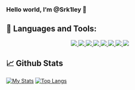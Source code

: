 ### Hello world, I’m @Srk1ley 👋

## 🚀 Languages and Tools:

<p align="center"> 
    <a href="https://code.visualstudio.com/" target="_blank"> <img src="https://i.imgur.com/MflEq5a.png"/> </a>
    <a href="https://code.visualstudio.com/" target="_blank"> <img src="https://i.imgur.com/MflEq5a.png"/> </a>
    <a href="https://code.visualstudio.com/" target="_blank"> <img src="https://i.imgur.com/MflEq5a.png"/> </a>
    <a href="https://code.visualstudio.com/" target="_blank"> <img src="https://i.imgur.com/MflEq5a.png"/> </a>
    <a href="https://code.visualstudio.com/" target="_blank"> <img src="https://i.imgur.com/MflEq5a.png"/> </a>
    <a href="https://code.visualstudio.com/" target="_blank"> <img src="https://i.imgur.com/MflEq5a.png"/> </a>
    <a href="https://code.visualstudio.com/" target="_blank"> <img src="https://i.imgur.com/MflEq5a.png"/> </a>
    <a href="https://code.visualstudio.com/" target="_blank"> <img src="https://i.imgur.com/MflEq5a.png"/> </a>
</p>

## 📈 Github Stats

[![My Stats](https://github-readme-stats.vercel.app/api?username=Srk1ley&theme=dark&show_icons=true)](https://github.com/anuraghazra/github-readme-stats)
[![Top Langs](https://github-readme-stats.vercel.app/api/top-langs/?username=Srk1ley&theme=dark&layout=compact&show_icons=true)](https://github.com/anuraghazra/github-readme-stats)
